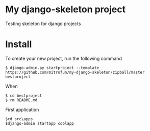 My django-skeleton project
=====

Testing skeleton for django projects

Install
=======

To create your new project, run the following command


    $ django-admin.py startproject --template https://github.com/mitrofun/my-django-skeleton/zipball/master bestproject
    
When 
    
    $ cd bestproject
    $ rm README.md
    
First application
    
    $cd src\apps
    $django-admin startapp coolapp
    

